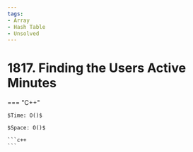 ```yaml
---
tags:
- Array
- Hash Table
- Unsolved
---
```



# 1817. Finding the Users Active Minutes

=== "C++"

    $Time: O()$

    $Space: O()$

    ```c++
    ```